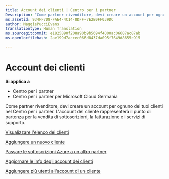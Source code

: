 ```yaml
---
title: Account dei clienti | Centro per i partner
Description: "Come partner rivenditore, devi creare un account per ognuno dei tuoi clienti nel Centro per i partner. L&quot;account del cliente rappresenterà il punto di partenza per la vendita di sottoscrizioni, la fatturazione e i servizi di supporto."
ms.assetid: 934FF7D8-FAE4-4C14-8DFF-7E2B0FF039DC
author: MaggiePucciEvans
translationtype: Human Translation
ms.sourcegitcommit: e1825890f208a90b9b5694f4000ac06687ac87ab
ms.openlocfilehash: 2ae199d7accec066d8437da095f7649d8655c915

---
```


# Account dei clienti

**Si applica a**

-  Centro per i partner
-  Centro per i partner per Microsoft Cloud Germania

Come partner rivenditore, devi creare un account per ognuno dei tuoi clienti nel Centro per i partner. L'account del cliente rappresenterà il punto di partenza per la vendita di sottoscrizioni, la fatturazione e i servizi di supporto.

[Visualizzare l'elenco dei clienti](see-your-customer-list.md)

[Aggiungere un nuovo cliente](add-a-new-customer.md)

[Passare le sottoscrizioni Azure a un altro partner](switch-azure-subscriptions-to-a-different-partner.md)

[Aggiornare le info degli account dei clienti](update-customer-account-info.md)

[Aggiungere più utenti all'account di un cliente](adding-multiple-users-to-a-customer-account.md)

 

 






<!--HONumber=Jan17_HO2-->


